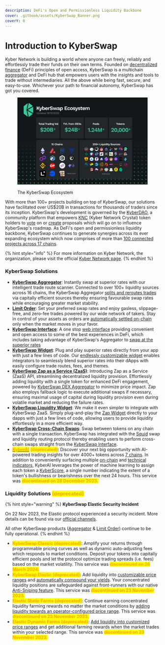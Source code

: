 ```yaml
---
description: DeFi's Open and Permissionless Liquidity Backbone
cover: .gitbook/assets/KyberSwap_Banner.png
coverY: 0
---
```


# Introduction to KyberSwap

Kyber Network is building a world where anyone can freely, reliably and effortlessly trade their funds on their own terms. Founded on [decentralized finance](getting-started/foundational-topics/decentralized-finance/) (DeFi) principles of open access, KyberSwap is a multichain [aggregator](getting-started/foundational-topics/decentralized-finance/dex-aggregator.md) and DeFi hub that empowers users with the insights and tools to trade without intermediaries. All the above while being fast, secure, and easy-to-use. Whichever your path to financial autonomy, KyberSwap has got you covered.

<figure><img src=".gitbook/assets/231013_ecosystem-stats.png" alt=""><figcaption><p>The KyberSwap Ecosystem</p></figcaption></figure>

With more than 100+ projects building on top of KyberSwap, our solutions have facilitated over US$20B in transactions for thousands of traders since its inception. KyberSwap's development is governed by the [KyberDAO](governance/kyberdao/), a community platform that empowers [KNC](governance/knc-token/) (Kyber Network Crystal) token holders to [vote](https://kyberswap.com/kyberdao/vote) on or [create](https://kyberswap.canny.io/feature-request) proposals which will go on to influence KyberSwap's roadmap. As DeFi's open and permissionless liquidity backbone, KyberSwap continues to generate synergies across its ever expanding ecosystem which now comprises of more than [100 connected projects across 17 chains](getting-started/supported-exchanges-and-networks.md).

{% hint style="info" %}
For more information on Kyber Network, the organization, please visit the official [Kyber Network page](https://kyber.network/).
{% endhint %}

### KyberSwap Solutions

* [**KyberSwap Aggregator**](kyberswap-solutions/kyberswap-aggregator/): Instantly swap at superior rates with our intelligent trade route scanner. Connected to over 100+ liquidity sources across 16 chains, the KyberSwap Aggregator [splits and reroutes trades](kyberswap-solutions/kyberswap-aggregator/concepts/dynamic-trade-routing.md) via capitally efficient sources thereby ensuring favourable swap rates while encouraging greater market stability.
* [**Limit Order**](kyberswap-solutions/limit-order/): Set your preferred swap rates and enjoy gasless, slippage-free, and zero-fee trades powered by our wide network of takers. Stay in control of your assets as orders are [automatically settled on-chain](kyberswap-solutions/limit-order/concepts/off-chain-relay.md) only when the market moves in your favor.
* [**KyberSwap Interface**](kyberswap-solutions/kyberswap-interface/): A one stop [web interface](https://kyberswap.com/) providing convenient and open access to some of the best experiences in DeFi, which includes taking advantage of KyberSwap's Aggregator to [swap at the superior rates](kyberswap-solutions/kyberswap-interface/user-guides/instantly-swap-at-superior-rates.md)
* [**KyberSwap Widget**](kyberswap-solutions/kyberswap-widget/): Plug and play superior rates directly from your app with just a few lines of code. Our [endlessly customizable widget](kyberswap-solutions/kyberswap-widget/developer-guides/customizing-the-kyberswap-widget.md) enables integrators to seamlessly blend superior rates into their dApps with easily configure trade routes, fees, and themes.
* [**KyberSwap Zap as a Service (ZaaS)**](kyberswap-solutions/kyberswap-zap-as-a-service/): Introducing Zap as a Service (ZaaS) API, streamlining decentralized liquidity provision. Effortlessly adding liquidity with a single token for enhanced DeFi engagement, powered by [KyberSwap DEX Aggregator](kyberswap-solutions/kyberswap-aggregator/) to minimize price impact. Zap also employs fallback logic to execute additional swaps if necessary, ensuring maximal usage of capital during liquidity provision even during volatile market and reducing the failure rates.
* [**KyberSwap Liquidity Widget**](kyberswap-solutions/kyberswap-liquidity-widget/): We make it even simpler to integrate with KyberSwap ZaaS. Simply plug-and-play the [Zap Widget](kyberswap-solutions/kyberswap-liquidity-widget/) directly to your dapps with just a few lines of code, allowing users to provide liquidity effortlessly in a more efficient way.
* [**KyberSwap Cross-Chain Swaps**](kyberswap-solutions/kyberswap-interface/user-guides/swap-between-different-tokens-across-chains.md): Swap between tokens on any chain with a single transaction. KyberSwap has integrated with the [Squid](https://docs.squidrouter.com/) swap and liquidity routing protocol thereby enabling users to perform cross-chain swaps straight from the [KyberSwap Interface](https://kyberswap.com/cross-chain).
* [<mark style="color:orange;">**KyberAI**</mark>](reference/legacy/kyberai/) <mark style="color:orange;">**(deprecated)**</mark>: Discover your next big opportunity with AI-powered trading insights for over 4000+ tokens across [7 chains](reference/legacy/kyberai/#supported-chains). In addition to conveniently surfacing multiple [on-chain](reference/legacy/kyberai/on-chain-indicators/) and [technical indicators](reference/legacy/kyberai/technical-indicators/), KyberAI leverages the power of machine learning to assign each token a [KyberScore](reference/legacy/kyberai/kyberscore.md), a single number indicating the extent of a token's bullishness or bearishness over the next 24 hours. This service was <mark style="color:orange;">**discontinued on 28 December 2023.**</mark>

### Liquidity Solutions <mark style="color:orange;">**(deprecated)**</mark>

{% hint style="warning" %}
**KyberSwap Elastic Security Incident**

On 22 Nov 2023, the Elastic protocol experienced a security incident. More details can be found via our [official channels](https://x.com/KyberNetwork?s=20).

All other KyberSwap products ([Aggregator](kyberswap-solutions/kyberswap-aggregator/) & [Limit Order](kyberswap-solutions/limit-order/)) continue to be fully operational.
{% endhint %}

* <mark style="color:orange;">**KyberSwap Classic (deprecated)**</mark>: Amplify your returns through programmable pricing curves as well as dynamic auto-adjusting fees which responds to market conditions. Deposit your tokens into capitally efficient pools and let the protocol optimize trading spreads (i.e. fees) based on the market volatility. This service was <mark style="color:orange;">**discontinued on 26 March 2024.**</mark>
* <mark style="color:orange;">**KyberSwap Elastic (deprecated)**</mark>: Add liquidity into [customizable price ranges](reference/legacy/kyberswap-elastic/concepts/concentrated-liquidity.md) and [automatically compound your yields](reference/legacy/kyberswap-elastic/concepts/reinvestment-curve.md). Your concentrated liquidity positions are safeguarded against front-runners with our native [Anti-Sniping feature](reference/legacy/kyberswap-elastic/concepts/anti-sniping-mechanism.md). This service was <mark style="color:orange;">**discontinued on 23 November 2023.**</mark>
* <mark style="color:orange;">**Elastic Static Farms (deprecated)**</mark>: Continue earning concentrated liquidity farming rewards no matter the market conditions by [adding liquidity towards an operator-configured price range](broken-reference/). This service was <mark style="color:orange;">**discontinued on 23 November 2023.**</mark>
* <mark style="color:orange;">**Elastic Dynamic Farms (deprecated)**</mark>: [Add liquidity into customized price ranges](reference/legacy/kyberswap-elastic/concepts/tick-based-farming.md) and get additional farming rewards when the market trades within your selected range. This service was <mark style="color:orange;">**discontinued on 23 November 2023.**</mark>
